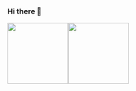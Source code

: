### Hi there 👋

<img align="" height="137px" src="https://github-readme-stats.vercel.app/api?username=HyHydromechanics&hide_title=true&hide_border=true&show_icons=true&include_all_commits=true&line_height=21&bg_color=0,EC6C6C,FFD479,FFFC79,73FA79&theme=graywhite&locale=cn" /><img align="" height="137px" src="https://github-readme-stats.vercel.app/api/top-langs/?username=HyHydromechanics&hide_title=true&hide_border=true&layout=compact&bg_color=0,73FA79,73FDFF,D783FF&theme=graywhite&locale=cn" />

